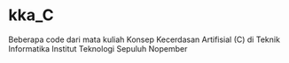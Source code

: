 # kka_C
Beberapa code dari mata kuliah Konsep Kecerdasan Artifisial (C) di Teknik Informatika Institut Teknologi Sepuluh Nopember
